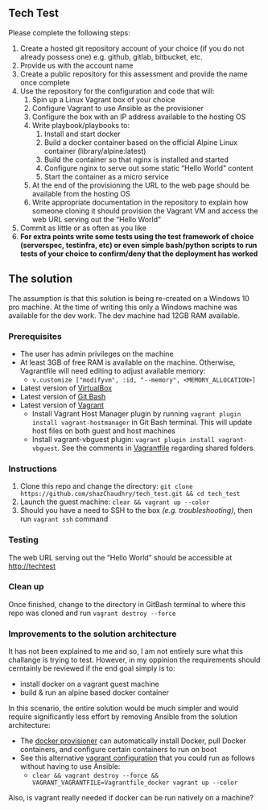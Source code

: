 ## Tech Test
Please complete the following steps:
1. Create a hosted git repository account of your choice (if you do not already possess one) e.g. github, gitlab, bitbucket, etc.
2. Provide us with the account name
3. Create a public repository for this assessment and provide the name once complete
4. Use the repository for the configuration and code that will:
    1. Spin up a Linux Vagrant box of your choice
    2. Configure Vagrant to use Ansible as the provisioner
    3. Configure the box with an IP address available to the hosting OS
    4. Write playbook/playbooks to:
        1. Install and start docker
        2. Build a docker container based on the official Alpine Linux container (library/alpine:latest)
        3. Build the container so that nginx is installed and started
        4. Configure nginx to serve out some static “Hello World” content
        5. Start the container as a micro service
    5. At the end of the provisioning the URL to the web page should be available from the hosting OS
    6. Write appropriate documentation in the repository to explain how someone cloning it should provision the Vagrant VM and access the web URL serving out the “Hello World”
5. Commit as little or as often as you like
6. **For extra points write some tests using the test framework of choice (serverspec, testinfra, etc) or even simple bash/python scripts to run tests of your choice to confirm/deny that the deployment has worked**

## The solution
The assumption is that this solution is being re-created on a Windows 10 pro machine. At the time of writing this only a Windows machine was available for the dev work. The dev machine had 12GB RAM available.

### Prerequisites
- The user has admin privileges on the machine
- At least 3GB of free RAM is available on the machine. Otherwise, Vagrantfile will need editing to adjust available memory:
  - `v.customize ["modifyvm", :id, "--memory", <MEMORY_ALLOCATION>]`
- Latest version of [VirtualBox](https://www.virtualbox.org/wiki/Downloads)
- Latest version of [Git Bash](https://git-scm.com/downloads)
- Latest version of [Vagrant](https://www.vagrantup.com/intro/getting-started/install.html)
  - Install Vagrant Host Manager plugin by running `vagrant plugin install vagrant-hostmanager` in Git Bash terminal. This will update host files on both guest and host machines
  - Install vagrant-vbguest plugin: `vagrant plugin install vagrant-vbguest`. See the comments in [Vagrantfile](./Vagrantfile) regarding shared folders.

### Instructions
1. Clone this repo and change the directory: `git clone https://github.com/shazChaudhry/tech_test.git && cd tech_test`
1. Launch the guest machine: `clear && vagrant up --color`
2. Should you have a need to SSH to the box _(e.g. troubleshooting)_, then run `vagrant ssh` command

### Testing
The web URL serving out the “Hello World” should be accessible at [http://techtest](http://techtest)

### Clean up
Once finished, change to the directory in GitBash terminal to where this repo was cloned and run `vagrant destroy --force`

### Improvements to the solution architecture
It has not been explained to me and so, I am not entirely sure what this challange is trying to test. However, in my oppinion the requirements should cerntainly be reviewed if the end goal simply is to:
- install docker on a vagrant guest machine
- build & run an alpine based docker container

In this scenario, the entire solution would be much simpler and would require significantly less effort by removing Ansible from the solution architecture:
- The [docker provisioner](https://www.vagrantup.com/docs/provisioning/docker.html) can automatically install Docker, pull Docker containers, and configure certain containers to run on boot
- See this alternative [vagrant configuration](./Vagrantfile_docker) that you could run as follows without having to use Ansible:
  - `clear && vagrant destroy --force && VAGRANT_VAGRANTFILE=Vagrantfile_docker vagrant up --color`

Also, is vagrant really needed if docker can be run natively on a machine?
